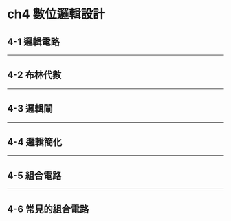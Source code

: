 # ch4 數位邏輯設計

## 4-1 邏輯電路

---

## 4-2 布林代數

---

## 4-3 邏輯閘

---

## 4-4 邏輯簡化

---

## 4-5 組合電路

---

## 4-6 常見的組合電路
